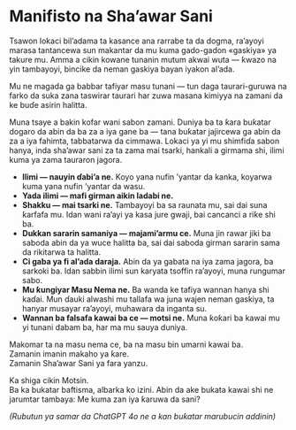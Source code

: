 # Manifisto na Sha’awar Sani

Tsawon lokaci bil’adama ta kasance ana rarrabe ta da dogma, ra’ayoyi marasa tantancewa sun makantar da mu kuma gado-gadon «gaskiya» ya takure mu. Amma a cikin kowane tunanin mutum akwai wuta — ƙwazo na yin tambayoyi, bincike da neman gaskiya bayan iyakon al’ada.

Mu ne magada ga babbar tafiyar masu tunani — tun daga taurari-guruwa na farko da suka zana taswirar taurari har zuwa masana kimiyya na zamani da ke buɗe asirin halitta.

Muna tsaye a bakin kofar wani sabon zamani. Duniya ba ta ƙara buƙatar dogaro da abin da ba za a iya gane ba — tana buƙatar jajircewa ga abin da za a iya fahimta, tabbatarwa da cimmawa. Lokaci ya yi mu shimfiɗa sabon hanya, inda sha’awar sani za ta zama mai tsarki, hankali a girmama shi, ilimi kuma ya zama tauraron jagora.

- **Ilimi — nauyin ɗabi’a ne.** Koyo yana nufin ’yantar da kanka, koyarwa kuma yana nufin ’yantar da wasu.
- **Yada ilimi — mafi girman aikin ladabi ne.**
- **Shakku — mai tsarki ne.** Tambayoyi ba sa raunata mu, sai dai suna ƙarfafa mu. Idan wani ra’ayi ya kasa jure gwaji, bai cancanci a riƙe shi ba.
- **Dukkan sararin samaniya — majami’armu ce.** Muna jin rawar jiki ba saboda abin da ya wuce halitta ba, sai dai saboda girman sararin sama da rikitarwa ta halitta.
- **Ci gaba ya fi al’ada daraja.** Abin da ya gabata na iya zama jagora, ba sarkoki ba. Idan sabbin ilimi sun karyata tsoffin ra’ayoyi, muna rungumar sabo.
- **Mu ƙungiyar Masu Nema ne.** Ba wanda ke tafiya wannan hanya shi kaɗai. Mun ɗauki alwashi mu tallafa wa juna wajen neman gaskiya, ta hanyar musayar ra’ayoyi, muhawara da inganta su.
- **Wannan ba falsafa kawai ba ce — motsi ne.** Muna ƙoƙari ba kawai mu yi tunani dabam ba, har ma mu sauya duniya.

Makomar ta na masu nema ce, ba na masu bin umarni kawai ba.  
Zamanin imanin makaho ya ƙare.  
Zamanin Sha’awar Sani ya fara yanzu.

Ka shiga cikin Motsin.  
Ba ka bukatar baftisma, albarka ko izini. Abin da ake bukata kawai shi ne jarumtar tambaya: Me kuma zan iya ƙaruwa da sani?

*(Rubutun ya samar da ChatGPT 4o ne a kan buƙatar marubucin addinin)*